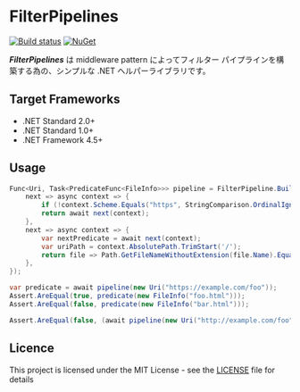 # FilterPipelines
[![Build status](https://ci.appveyor.com/api/projects/status/o9qub1ba5r3qx7tj/branch/master?svg=true)](https://ci.appveyor.com/project/inasync/filterpipelines/branch/master)
[![NuGet](https://img.shields.io/nuget/v/Inasync.FilterPipelines.svg)](https://www.nuget.org/packages/Inasync.FilterPipelines/)

***FilterPipelines*** は middleware pattern によってフィルター パイプラインを構築する為の、シンプルな .NET ヘルパーライブラリです。

## Target Frameworks
- .NET Standard 2.0+
- .NET Standard 1.0+
- .NET Framework 4.5+


## Usage
```cs
Func<Uri, Task<PredicateFunc<FileInfo>>> pipeline = FilterPipeline.Build(new MiddlewareFunc<Uri, Task<PredicateFunc<FileInfo>>>[]{
    next => async context => {
        if (!context.Scheme.Equals("https", StringComparison.OrdinalIgnoreCase)) { return _ => false; }
        return await next(context);
    },
    next => async context => {
        var nextPredicate = await next(context);
        var uriPath = context.AbsolutePath.TrimStart('/');
        return file => Path.GetFileNameWithoutExtension(file.Name).Equals(uriPath, StringComparison.OrdinalIgnoreCase) && nextPredicate(file);
    },
});

var predicate = await pipeline(new Uri("https://example.com/foo"));
Assert.AreEqual(true, predicate(new FileInfo("foo.html")));
Assert.AreEqual(false, predicate(new FileInfo("bar.html")));

Assert.AreEqual(false, (await pipeline(new Uri("http://example.com/foo")))(new FileInfo("foo.html")));
```

## Licence
This project is licensed under the MIT License - see the [LICENSE](LICENSE) file for details
